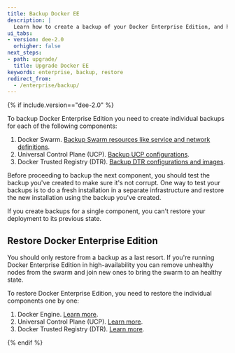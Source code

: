 ```yaml
---
title: Backup Docker EE
description: |
  Learn how to create a backup of your Docker Enterprise Edition, and how to restore from a backup.
ui_tabs:
- version: dee-2.0
  orhigher: false
next_steps:
- path: upgrade/
  title: Upgrade Docker EE
keywords: enterprise, backup, restore
redirect_from:
  - /enterprise/backup/
---
```

{% if include.version=="dee-2.0" %}

To backup Docker Enterprise Edition you need to create individual backups
for each of the following components:

1. Docker Swarm. [Backup Swarm resources like service and network definitions](/engine/swarm/admin_guide.md#back-up-the-swarm).
2. Universal Control Plane (UCP). [Backup UCP configurations](/ee/ucp/admin/backups-and-disaster-recovery.md).
3. Docker Trusted Registry (DTR). [Backup DTR configurations and images](/ee/dtr/admin/disaster-recovery/index.md).

Before proceeding to backup the next component, you should test the backup you've
created to make sure it's not corrupt. One way to test your backups is to do
a fresh installation in a separate infrastructure and restore the new installation
using the backup you've created.

If you create backups for a single component, you can't restore your
deployment to its previous state.

## Restore Docker Enterprise Edition

You should only restore from a backup as a last resort. If you're running Docker
Enterprise Edition in high-availability you can remove unhealthy nodes from the
swarm and join new ones to bring the swarm to an healthy state.

To restore Docker Enterprise Edition, you need to restore the individual
components one by one:

1. Docker Engine. [Learn more](/engine/swarm/admin_guide.md#recover-from-disaster).
2. Universal Control Plane (UCP). [Learn more](/ee/ucp/admin/backups-and-disaster-recovery.md#restore-your-swarm).
3. Docker Trusted Registry (DTR). [Learn more](/ee/dtr/admin/disaster-recovery/index.md).

{% endif %}
